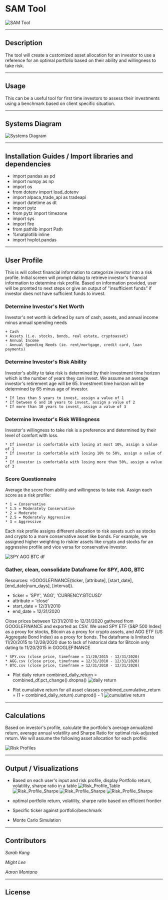 # SAM Tool
![SAM Tool](./Images/main_image.jpg)

---

## Description
The tool will create a customized asset allocation for an investor to use a reference for an optimal portfolio based on their ability and willingness to take risk. 

---
## Usage
This can be a useful tool for first time investors to assess their investments using a benchmark based on client specific situation. 

---
## Systems Diagram
![Systems Diagram](./Systems_Diagrams/Pipelines/main_pipeline.png)

---
## Installation Guides / Import libraries and dependencies

* import pandas as pd
* import numpy as np
* import os
* from dotenv import load_dotenv
* import alpaca_trade_api as tradeapi
* import datetime as dt
* import pytz
* from pytz import timezone
* import sys
* import fire
* from pathlib import Path
* %matplotlib inline
* import hvplot.pandas

---
## User Profile
This is will collect financial information to categorize investor into a risk profile. Initial screen will prompt dialog to retrieve investor's financial information to determine risk profile. Based on information provided, user will be promted to next steps or give an output of "insufficient funds" if investor does not have sufficient funds to invest. 

### Determine Investor's Net Worth
Investor's net worth is defined by sum of cash, assets, and annual income minus annual spending needs

    + Cash
    + Assets (i.e. stocks, bonds, real estate, cryptoasset)
    + Annual Income
    - Annual Spending Needs (ie. rent/mortgage, credit card, loan payments)

### Determine Investor's Risk Ability
Investor's ability to take risk is determined by their investment time horizon which is the number of years they can invest. We assume an average investor's retirement age will be 65. Investment time horizon will be determined by 65 minus age of investor.

    * If less than 5 years to invest, assign a value of 1
    * If between 6 and 10 years to invest, assign a value of 2
    * If more than 10 years to invest, assign a value of 3

### Determine Investor's Risk Willingness
Investor's willingness to take risk is a preference and determined by their level of comfort with loss.  

    * If investor is comfortable with losing at most 10%, assign a value of 1
    * If investor is comfortable with losing 10% to 50%, assign a value of 2
    * If investor is comfortable with losing more than 50%, assign a value of 3

### Score Questionnaire
Average the score from ability and willingness to take risk. Assign each score as a risk profile:

    * 1 = Conservative
    * 1.5 = Moderately Conservative
    * 2 = Moderate
    * 2.5 = Moderately Aggressive
    * 3 = Aggressive

Each risk profile assigns different allocation to risk assets such as stocks and crypto to a more conservative asset like bonds. For example, we assigned higher weighting to riskier assets like crypto and stocks for an aggressive profile and vice versa for conservative investor. 

![SPY AGG BTC df](./Images/SPY_AGG_BTC_df.png)

### Gather, clean, consolidate Dataframe for SPY, AGG, BTC
Resources: 
=GOOGLEFINANCE(ticker, [attribute], [start_date], [end_date|num_days], [interval]). 
 * ticker = 'SPY', 'AGG', 'CURRENCY:BTCUSD'
 * attribute = 'close'
 * start_date = 12/31/2010
 * end_date = 12/31/2020

Close prices between 12/31/2010 to 12/31/2020 gathered from GOOGLEFINANCE and exported as CSV. We used SPY ETF (S&P 500 Index) as a proxy for stocks, Bitcoin as a proxy for crypto assets, and AGG ETF (US Aggregate Bond Index) as a proxy for bonds. The dataframe is limited to 11/20/2015 to 12/28/2020 due to lack of historical data for Bitcoin only dating to 11/20/2015 in GOOGLEFINANCE

    * SPY.csv (close price, timeframe = 11/20/2015 - 12/31/2020)
    * AGG.csv (close price, timeframe = 12/31/2010 - 12/31/2020)
    * BTC.csv (close price, timeframe = 12/31/2010 - 12/31/2020)

* Plot daily return
combined_daily_return = combined_df.pct_change().dropna()
![daily return](./Images/asset_daily_return_hvplot.png)

* Plot cumulative return for all asset classes
combined_cumulative_return = (1 + combined_daily_return).cumprod() - 1
![cumulative return](./Images/asset_cumulative_return_plot.png)

---
## Calculations
Based on investor's profile, calculate the portfolio's average annualized return, average annual volatility and Sharpe Ratio for optimal risk-adjusted return. We will assume the following asset allocation for each profile:

![Risk Profiles](./Images/risk_profile.png)


---
## Output / Visualizations
* Based on each user's input and risk profile, display Portfolio return, volatility, sharpe ratio in a table 
![Risk_Profile_Table](./Images/risk_profile_table.png)
![Risk_Profile_Sharpe](./Images/risk_profile_sharpe_barchart.png)
![Risk_Profile_Sharpe](./Images/risk_profile_return_barchart.png)
![Risk_Profile_Sharpe](./Images/risk_profile_vol_barchart.png)

* optimal portfolio return, volatility, sharpe ratio based on efficient frontier
* Specific ticker against portfolio/benchmark
* Monte Carlo Simulation

---
## Contributors

_Sarah Kang_ 

_Might Lee_  

_Aaron Montano_

---

## License

